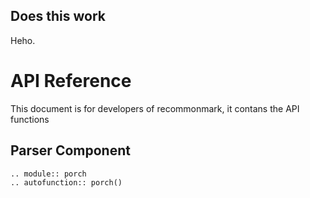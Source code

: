 ## Does this work
Heho.

API Reference
=============
This document is for developers of recommonmark, it contans the API functions


Parser Component
----------------
```eval_rst
.. module:: porch
.. autofunction:: porch()

```
